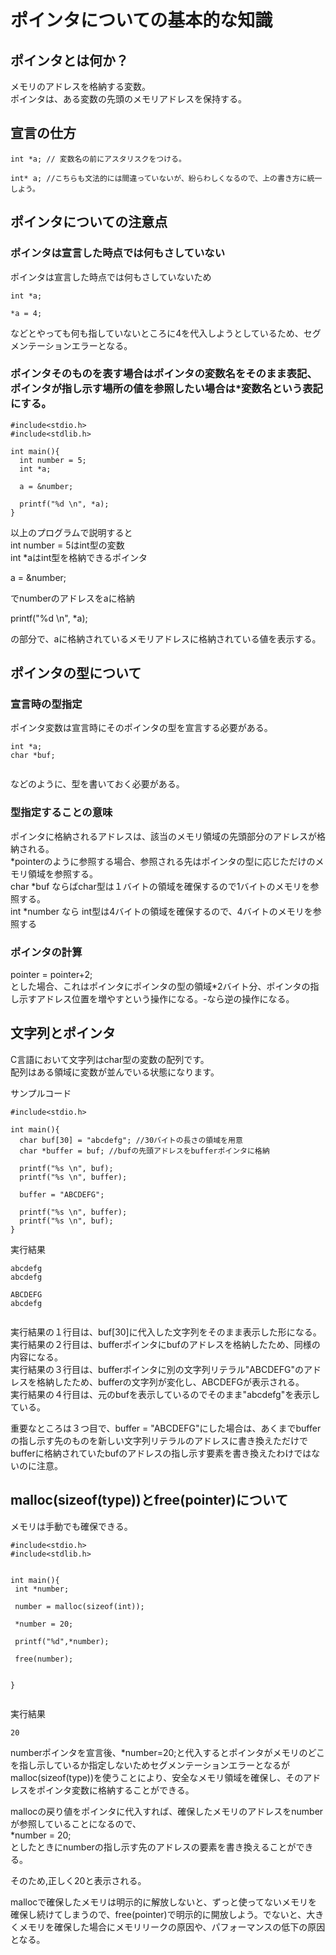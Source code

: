 # ポインタについての基本的な知識    
    
## ポインタとは何か？    
メモリのアドレスを格納する変数。    
ポインタは、ある変数の先頭のメモリアドレスを保持する。    
    
## 宣言の仕方    
```    
int *a; // 変数名の前にアスタリスクをつける。    
    
int* a; //こちらも文法的には間違っていないが、紛らわしくなるので、上の書き方に統一しよう。    
```    
    
## ポインタについての注意点    
### ポインタは宣言した時点では何もさしていない    
    
ポインタは宣言した時点では何もさしていないため    
```    
int *a;    
    
*a = 4;    
```    
    
などとやっても何も指していないところに4を代入しようとしているため、セグメンテーションエラーとなる。    
    
### ポインタそのものを表す場合はポインタの変数名をそのまま表記、ポインタが指し示す場所の値を参照したい場合は*変数名という表記にする。    
    
```    
#include<stdio.h>    
#include<stdlib.h>    
    
int main(){    
  int number = 5;    
  int *a;    
    
  a = &number;    
    
  printf("%d \n", *a);    
}    
```    
    
以上のプログラムで説明すると    
int number = 5はint型の変数    
int *aはint型を格納できるポインタ    
    
a = &number;    
    
でnumberのアドレスをaに格納    
    
printf("%d \n", *a);    
    
の部分で、aに格納されているメモリアドレスに格納されている値を表示する。    
    
## ポインタの型について    
### 宣言時の型指定    
ポインタ変数は宣言時にそのポインタの型を宣言する必要がある。    
```    
int *a;    
char *buf;    
    
```    
などのように、型を書いておく必要がある。    
    
### 型指定することの意味    
ポインタに格納されるアドレスは、該当のメモリ領域の先頭部分のアドレスが格納される。    
*pointerのように参照する場合、参照される先はポインタの型に応じただけのメモリ領域を参照する。    
char *buf ならばchar型は１バイトの領域を確保するので1バイトのメモリを参照する。    
int *number なら int型は4バイトの領域を確保するので、4バイトのメモリを参照する    
    
    
### ポインタの計算    
 pointer = pointer+2;    
とした場合、これはポインタにポインタの型の領域*2バイト分、ポインタの指し示すアドレス位置を増やすという操作になる。-なら逆の操作になる。    
    
    
## 文字列とポインタ    
C言語において文字列はchar型の変数の配列です。    
配列はある領域に変数が並んでいる状態になります。    
    
サンプルコード    
```    
#include<stdio.h>    
    
int main(){    
  char buf[30] = "abcdefg"; //30バイトの長さの領域を用意    
  char *buffer = buf; //bufの先頭アドレスをbufferポインタに格納    
    
  printf("%s \n", buf);    
  printf("%s \n", buffer);    
      
  buffer = "ABCDEFG";    
    
  printf("%s \n", buffer);    
  printf("%s \n", buf);    
}    
```    
    
実行結果    
```    
abcdefg    
abcdefg    
ABCDEFG    
abcdefg    
```    
    
実行結果の１行目は、buf[30]に代入した文字列をそのまま表示した形になる。    
実行結果の２行目は、bufferポインタにbufのアドレスを格納したため、同様の内容になる。    
実行結果の３行目は、bufferポインタに別の文字列リテラル"ABCDEFG"のアドレスを格納したため、bufferの文字列が変化し、ABCDEFGが表示される。    
実行結果の４行目は、元のbufを表示しているのでそのまま"abcdefg"を表示している。    
    
重要なところは３つ目で、buffer = "ABCDEFG"にした場合は、あくまでbufferの指し示す先のものを新しい文字列リテラルのアドレスに書き換えただけでbufferに格納されていたbufのアドレスの指し示す要素を書き換えたわけではないのに注意。    
    
## malloc(sizeof(type))とfree(pointer)について    
    
メモリは手動でも確保できる。    
    
```    
#include<stdio.h>    
#include<stdlib.h>    
    
    
int main(){    
 int *number;    
    
 number = malloc(sizeof(int));    
     
 *number = 20;    
    
 printf("%d",*number);    
    
 free(number);    
    
    
}    
    
```    
    
実行結果    
```    
20    
```    
    
numberポインタを宣言後、*number=20;と代入するとポインタがメモリのどこを指し示しているか指定しないためセグメンテーションエラーとなるが    
malloc(sizeof(type))を使うことにより、安全なメモリ領域を確保し、そのアドレスをポインタ変数に格納することができる。    
    
mallocの戻り値をポインタに代入すれば、確保したメモリのアドレスをnumberが参照していることになるので、    
*number = 20;    
としたときにnumberの指し示す先のアドレスの要素を書き換えることができる。    
    
そのため,正しく20と表示される。    
    
mallocで確保したメモリは明示的に解放しないと、ずっと使ってないメモリを確保し続けてしまうので、free(pointer)で明示的に開放しよう。でないと、大きくメモリを確保した場合にメモリリークの原因や、パフォーマンスの低下の原因となる。    
    
    
